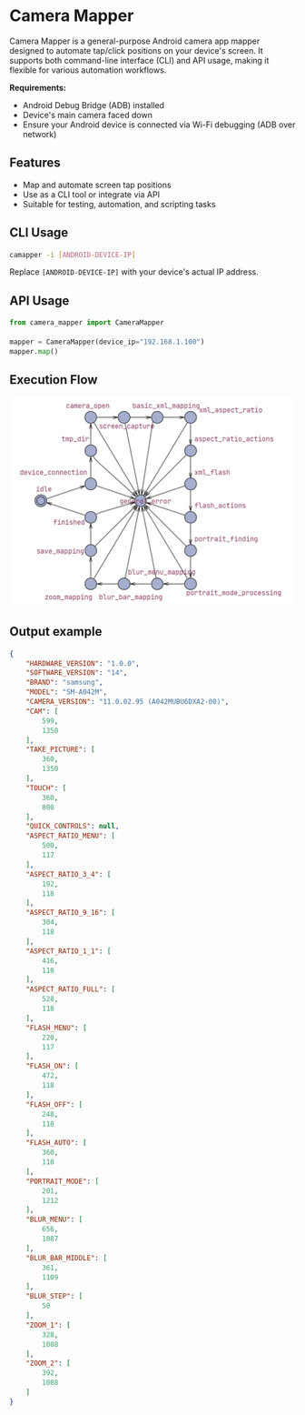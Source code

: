# Camera Mapper
Camera Mapper is a general-purpose Android camera app mapper designed to automate tap/click positions on your device's screen. It supports both command-line interface (CLI) and API usage, making it flexible for various automation workflows.

**Requirements:**  
- Android Debug Bridge (ADB) installed
- Device's main camera faced down
- Ensure your Android device is connected via Wi-Fi debugging (ADB over network)

## Features
- Map and automate screen tap positions
- Use as a CLI tool or integrate via API
- Suitable for testing, automation, and scripting tasks

## CLI Usage

```sh
camapper -i [ANDROID-DEVICE-IP]
```

Replace `[ANDROID-DEVICE-IP]` with your device's actual IP address.

## API Usage

```python
from camera_mapper import CameraMapper

mapper = CameraMapper(device_ip="192.168.1.100")
mapper.map()
```

## Execution Flow
![Finite State Machine](assets/fsm.png)

## Output example
```json
{
    "HARDWARE_VERSION": "1.0.0",
    "SOFTWARE_VERSION": "14",
    "BRAND": "samsung",
    "MODEL": "SM-A042M",
    "CAMERA_VERSION": "11.0.02.95 (A042MUBU6DXA2-00)",
    "CAM": [
        599,
        1350
    ],
    "TAKE_PICTURE": [
        360,
        1350
    ],
    "TOUCH": [
        360,
        800
    ],
    "QUICK_CONTROLS": null,
    "ASPECT_RATIO_MENU": [
        500,
        117
    ],
    "ASPECT_RATIO_3_4": [
        192,
        118
    ],
    "ASPECT_RATIO_9_16": [
        304,
        118
    ],
    "ASPECT_RATIO_1_1": [
        416,
        118
    ],
    "ASPECT_RATIO_FULL": [
        528,
        118
    ],
    "FLASH_MENU": [
        220,
        117
    ],
    "FLASH_ON": [
        472,
        118
    ],
    "FLASH_OFF": [
        248,
        118
    ],
    "FLASH_AUTO": [
        360,
        118
    ],
    "PORTRAIT_MODE": [
        201,
        1212
    ],
    "BLUR_MENU": [
        656,
        1087
    ],
    "BLUR_BAR_MIDDLE": [
        361,
        1109
    ],
    "BLUR_STEP": [
        50
    ],
    "ZOOM_1": [
        328,
        1088
    ],
    "ZOOM_2": [
        392,
        1088
    ]
}
```